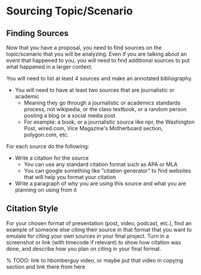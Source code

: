 # Sourcing Topic/Scenario


## Finding Sources
Now that you have a proposal, you need to find sources on the topic/scenario that you will be analyzing. Even if you are talking about an event that happened to you, you will need to find additional sources to put what happened in a larger context.

You will need to list at least 4 sources and make an annotated bibliography.

- You will need to have at least two sources that are journalistic or academic
  - Meaning they go through a journalistic or academics standards process, not wikipedia, or the class textbook, or a random person posting a blog or a social media post
  - For example: a book, or a journalistic source like npr, the Washington Post, wired.com, Vice Magazine's Motherboard section, polygon.com, etc.

For each source do the following:

- Write a citation for the source
  - You can use any standard citation format such as APA or MLA
  - You can google something like "citation generator" to find websites that will help you format your citation
- Write a paragraph of why you are using this source and what you are planning on using from it

## Citation Style
For your chosen format of presentation (post, video, podcast, etc.), find an example of someone else citing their source in that format that you want to emulate for citing your own sources in your final project. Turn in a screenshot or link (with timecode if relevant) to show how citation was done, and describe how you plan on citing in your final format.

% TODO: link to hbomberguy video, or maybe put that video in copying section and link there from here